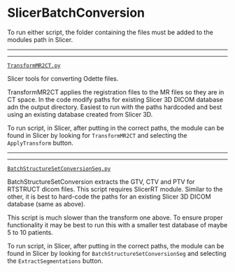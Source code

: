 # SlicerBatchConversion

To run either script, the folder containing the files must be added to the modules path in Slicer. 

---
---

[`TransformMR2CT.py`](TransformMR2CT.py)

Slicer tools for converting Odette files.

TransformMR2CT applies the registration files to the MR files
so they are in CT space. In the code modify paths for existing Slicer 3D DICOM database adn the output directory.
Easiest to run with the paths hardcoded and best using an existing database created from Slicer 3D. 

To run script, in Slicer, after putting in the correct paths, the module can be found in Slicer by looking for 
`TransformMR2CT` and selecting the `ApplyTransform` button. 

---
---

[`BatchStructureSetConversionSeg.py`](BatchStructureSetConversionSeg.py)

BatchStructureSetConversion extracts the GTV, CTV and PTV for RTSTRUCT
dicom files. This script requires SlicerRT module. Similar to the other, it is best to hard-code the paths for an 
existing Slicer 3D DICOM database (same as above). 

This script is much slower than the transform one above. To ensure proper functionality it may be best to run this with
a smaller test database of maybe 5 to 10 patients. 

To run script, in Slicer, after putting in the correct paths, the module can be found in Slicer by looking for 
`BatchStructureSetConversionSeg` and selecting the `ExtractSegmentations` button. 

